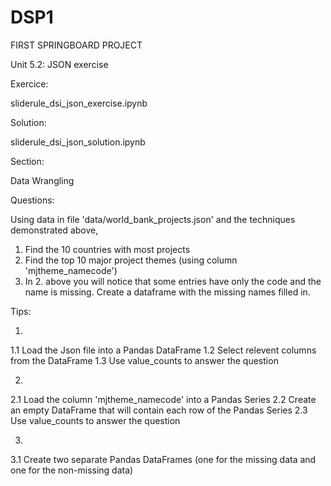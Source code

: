 # DSP1

FIRST SPRINGBOARD PROJECT 

Unit 5.2: JSON exercise

Exercice:

sliderule_dsi_json_exercise.ipynb

Solution:

sliderule_dsi_json_solution.ipynb

Section: 

Data Wrangling

Questions:

Using data in file 'data/world_bank_projects.json' and the techniques demonstrated above,
1. Find the 10 countries with most projects
2. Find the top 10 major project themes (using column 'mjtheme_namecode')
3. In 2. above you will notice that some entries have only the code and the name is missing. Create a dataframe with the missing names filled in.

Tips:

1. 
1.1 Load the Json file into a Pandas DataFrame
1.2 Select relevent columns from the DataFrame 
1.3 Use value_counts to answer the question

2. 
2.1 Load the column 'mjtheme_namecode' into a Pandas Series 
2.2 Create an empty DataFrame that will contain each row of the Pandas Series 
2.3 Use value_counts to answer the question

3. 
3.1 Create two separate Pandas DataFrames (one for the missing data and one for the non-missing data)
